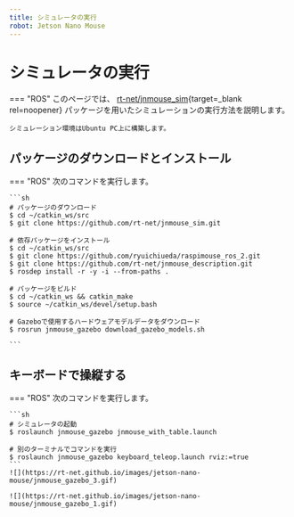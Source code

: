 ```yaml
---
title: シミュレータの実行
robot: Jetson Nano Mouse
---
```


# シミュレータの実行

=== "ROS"
    このページでは、
    [rt-net/jnmouse_sim](https://github.com/rt-net/jnmouse_sim){target=_blank rel=noopener}
    パッケージを用いたシミュレーションの実行方法を説明します。

    シミュレーション環境はUbuntu PC上に構築します。

## パッケージのダウンロードとインストール

=== "ROS"
    次のコマンドを実行します。

    ```sh
    # パッケージのダウンロード
    $ cd ~/catkin_ws/src
    $ git clone https://github.com/rt-net/jnmouse_sim.git

    # 依存パッケージをインストール
    $ cd ~/catkin_ws/src
    $ git clone https://github.com/ryuichiueda/raspimouse_ros_2.git
    $ git clone https://github.com/rt-net/jnmouse_description.git
    $ rosdep install -r -y -i --from-paths .

    # パッケージをビルド
    $ cd ~/catkin_ws && catkin_make
    $ source ~/catkin_ws/devel/setup.bash

    # Gazeboで使用するハードウェアモデルデータをダウンロード
    $ rosrun jnmouse_gazebo download_gazebo_models.sh

    ```

## キーボードで操縦する

=== "ROS"
    次のコマンドを実行します。

    ```sh
    # シミュレータの起動
    $ roslaunch jnmouse_gazebo jnmouse_with_table.launch

    # 別のターミナルでコマンドを実行
    $ roslaunch jnmouse_gazebo keyboard_teleop.launch rviz:=true
    ```
    ![](https://rt-net.github.io/images/jetson-nano-mouse/jnmouse_gazebo_3.gif)

    ![](https://rt-net.github.io/images/jetson-nano-mouse/jnmouse_gazebo_1.gif)
